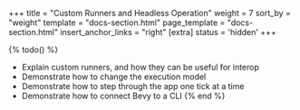 +++
title = "Custom Runners and Headless Operation"
weight = 7
sort_by = "weight"
template = "docs-section.html"
page_template = "docs-section.html"
insert_anchor_links = "right"
[extra]
status = 'hidden'
+++

{% todo() %}

* Explain custom runners, and how they can be useful for interop
* Demonstrate how to change the execution model
* Demonstrate how to step through the app one tick at a time
* Demonstrate how to connect Bevy to a CLI
{% end %}
